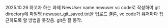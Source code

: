 2025.10.26   하고자 하는 과제
NewUser name newuser
vc code로 작성하여 git directory에 파일명 newuser_git_saved.txt을 업로드
결론, vc code가 유저마다 접근하도록 할 방법을 못찾음.
git은 잘 동작. 
